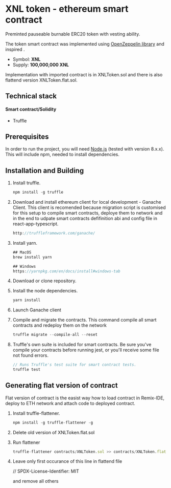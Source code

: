 # XNL token - ethereum smart contract

Preminted pauseable burnable ERC20 token with vesting ability.

The token smart contract was implemented using  [OpenZeppelin library](https://github.com/OpenZeppelin/openzeppelin-solidity) and inspired .

- Symbol: **XNL**
- Supply: **100,000,000 XNL**

Implementation with imported contract is in XNLToken.sol and there is also flattend version XNLToken.flat.sol.

## Technical stack

#### Smart contract/Solidity
- Truffle

## Prerequisites
In order to run the project, you will need [Node.js](https://nodejs.org) (tested with version 8.x.x). This will include npm, needed to install dependencies.

## Installation and Building

1. Install truffle.
    ```javascript    
    npm install -g truffle
    ```


2. Download and install ethereum client for local development - Ganache Client. This client is recomended because migration script is customised for this setup to compile smart contracts, deploye them to network and in the end to udpate smart contracts defifinition abi and config file in react-app-typescript.
    ```javascript    
    http://truffleframework.com/ganache/
    ```

3. Install yarn.

    ```javascript
    ## MacOS
    brew install yarn

    ## Windows
    https://yarnpkg.com/en/docs/install#windows-tab
    ```

4. Download or clone repository.

5. Install the node dependencies.
    ```javascript
    yarn install
    ```

6. Launch Ganache client

7. Compile and migrate the contracts. This command compile all smart contracts and redeploy them on the network
    ```javascript
    truffle migrate --compile-all --reset
    ```
8. Truffle's own suite is included for smart contracts. Be sure you've compile your contracts before running jest, or you'll receive some file not found errors.
    ```javascript
    // Runs Truffle's test suite for smart contract tests.
    truffle test
    ```


## Generating flat version of contract
Flat version of contract is the easist way how to load contract in Remix-IDE, deploy to ETH network and attach code to deployed contract.

1. Install truffle-flattener.
    ```javascript    
    npm install -g truffle-flattener -g
    ```

2. Delete old version of XNLToken.flat.sol

3. Run flattener
    ```javascript
    truffle-flattener contracts/XNLToken.sol >> contracts/XNLToken.flat.sol
    ```
4. Leave only first occurance of this line in flattend file 

    // SPDX-License-Identifier: MIT

    and remove all others